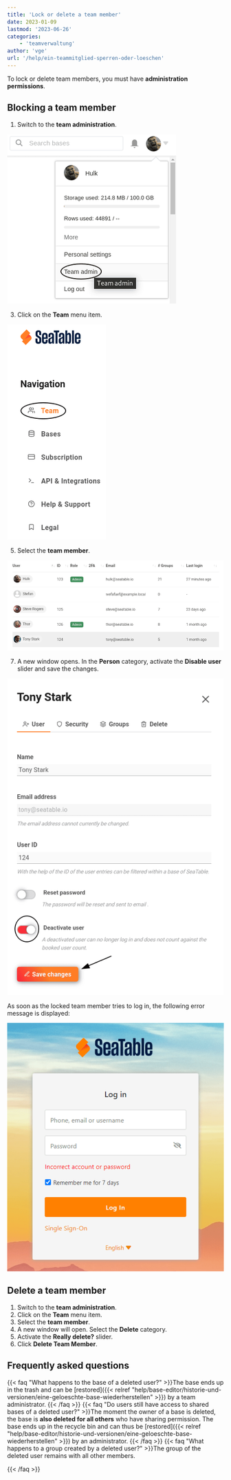 ```yaml
---
title: 'Lock or delete a team member'
date: 2023-01-09
lastmod: '2023-06-26'
categories:
    - 'teamverwaltung'
author: 'vge'
url: '/help/ein-teammitglied-sperren-oder-loeschen'
---
```


To lock or delete team members, you must have **administration permissions**.

## Blocking a team member

1. Switch to the **team administration**.

![Switch to the team management](images/open-team-admin.png)

3. Click on the **Team** menu item.

![Click on the menu item Team](images/open-team-section.png)

5. Select the **team member**.

![Selection of the team member](images/select-user-to-deactivate.png)

7. A new window opens. In the **Person** category, activate the **Disable user** slider and save the changes.

![Deactivate the user and save the changes](images/deactivate-user-and-save.png)

As soon as the locked team member tries to log in, the following error message is displayed:

![Lock member's account error message in LogIn](images/Fehlermeldung-Account-sperren.png)

## Delete a team member

1. Switch to the **team administration**.
2. Click on the **Team** menu item.
3. Select the **team member**.
4. A new window will open. Select the **Delete** category.
5. Activate the **Really delete?** slider.
6. Click **Delete Team Member**.

## Frequently asked questions

{{< faq "What happens to the base of a deleted user?" >}}The base ends up in the trash and can be [restored]({{< relref "help/base-editor/historie-und-versionen/eine-geloeschte-base-wiederherstellen" >}}) by a team administrator.
{{< /faq >}}
{{< faq "Do users still have access to shared bases of a deleted user?" >}}The moment the owner of a base is deleted, the base is **also deleted for all others** who have sharing permission. The base ends up in the recycle bin and can thus be [restored]({{< relref "help/base-editor/historie-und-versionen/eine-geloeschte-base-wiederherstellen" >}}) by an administrator.
{{< /faq >}}
{{< faq "What happens to a group created by a deleted user?" >}}The group of the deleted user remains with all other members.

{{< /faq >}}
